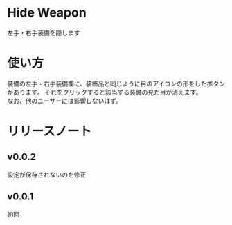 # Hide Weapon
左手・右手装備を隠します
# 使い方
装備の左手・右手装備欄に、装飾品と同じように目のアイコンの形をしたボタンがあります。
それをクリックすると該当する装備の見た目が消えます。  
なお、他のユーザーには影響しないはず。

# リリースノート
## v0.0.2
設定が保存されないのを修正
## v0.0.1
初回

